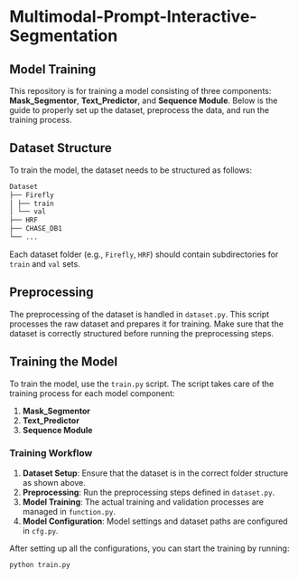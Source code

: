 # Multimodal-Prompt-Interactive-Segmentation

## Model Training

This repository is for training a model consisting of three components: **Mask_Segmentor**, **Text_Predictor**, and **Sequence Module**. Below is the guide to properly set up the dataset, preprocess the data, and run the training process.

## Dataset Structure

To train the model, the dataset needs to be structured as follows:
```bash
Dataset
├── Firefly
│ ├── train
│ └── val
├── HRF
├── CHASE_DB1
└── ...
```
Each dataset folder (e.g., `Firefly`, `HRF`) should contain subdirectories for `train` and `val` sets.

## Preprocessing

The preprocessing of the dataset is handled in `dataset.py`. This script processes the raw dataset and prepares it for training. Make sure that the dataset is correctly structured before running the preprocessing steps.

## Training the Model

To train the model, use the `train.py` script. The script takes care of the training process for each model component:

1. **Mask_Segmentor**
2. **Text_Predictor**
3. **Sequence Module**

### Training Workflow

1. **Dataset Setup**: Ensure that the dataset is in the correct folder structure as shown above.
2. **Preprocessing**: Run the preprocessing steps defined in `dataset.py`.
3. **Model Training**: The actual training and validation processes are managed in `function.py`.
4. **Model Configuration**: Model settings and dataset paths are configured in `cfg.py`.

After setting up all the configurations, you can start the training by running:

```bash
python train.py
